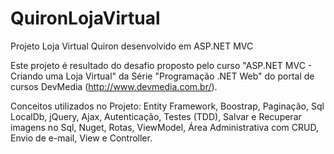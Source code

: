 # QuironLojaVirtual
Projeto Loja Virtual Quiron desenvolvido em ASP.NET MVC

Este projeto é resultado do desafio proposto pelo curso "ASP.NET MVC - Criando uma Loja Virtual" da Série "Programação .NET Web" do portal de cursos DevMedia (http://www.devmedia.com.br/).

Conceitos utilizados no Projeto: Entity Framework, Boostrap, Paginação, Sql LocalDb, jQuery, Ajax, Autenticação, Testes (TDD), Salvar e Recuperar imagens no Sql, Nuget, Rotas, ViewModel, Área Administrativa com CRUD, Envio de e-mail, View e Controller.
